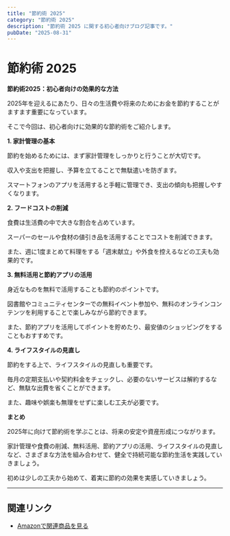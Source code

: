 ```yaml
---
title: "節約術 2025"
category: "節約術 2025"
description: "節約術 2025 に関する初心者向けブログ記事です。"
pubDate: "2025-08-31"
---
```


# 節約術 2025

**節約術2025：初心者向けの効果的な方法**

2025年を迎えるにあたり、日々の生活費や将来のためにお金を節約することがますます重要になっています。

そこで今回は、初心者向けに効果的な節約術をご紹介します。



**1. 家計管理の基本**

節約を始めるためには、まず家計管理をしっかりと行うことが大切です。

収入や支出を把握し、予算を立てることで無駄遣いを防ぎます。

スマートフォンのアプリを活用すると手軽に管理でき、支出の傾向も把握しやすくなります。



**2. フードコストの削減**

食費は生活費の中で大きな割合を占めています。

スーパーのセールや食材の値引き品を活用することでコストを削減できます。

また、週に1度まとめて料理をする「週末献立」や外食を控えるなどの工夫も効果的です。



**3. 無料活用と節約アプリの活用**

身近なものを無料で活用することも節約のポイントです。

図書館やコミュニティセンターでの無料イベント参加や、無料のオンラインコンテンツを利用することで楽しみながら節約できます。

また、節約アプリを活用してポイントを貯めたり、最安値のショッピングをすることもおすすめです。



**4. ライフスタイルの見直し**

節約をする上で、ライフスタイルの見直しも重要です。

毎月の定期支払いや契約料金をチェックし、必要のないサービスは解約するなど、無駄な出費を省くことができます。

また、趣味や娯楽も無理をせずに楽しむ工夫が必要です。



**まとめ**

2025年に向けて節約術を学ぶことは、将来の安定や資産形成につながります。

家計管理や食費の削減、無料活用、節約アプリの活用、ライフスタイルの見直しなど、さまざまな方法を組み合わせて、健全で持続可能な節約生活を実践していきましょう。

初めは少しの工夫から始めて、着実に節約の効果を実感していきましょう。



---

## 関連リンク

- [Amazonで関連商品を見る](https://www.amazon.co.jp/s?k=%E7%AF%80%E7%B4%84%E8%A1%93+2025&tag=autowritehubai-22)
